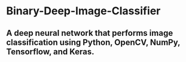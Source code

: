 # Binary-Deep-Image-Classifier
##  A deep neural network that performs image classification using Python, OpenCV, NumPy, Tensorflow, and Keras. 

